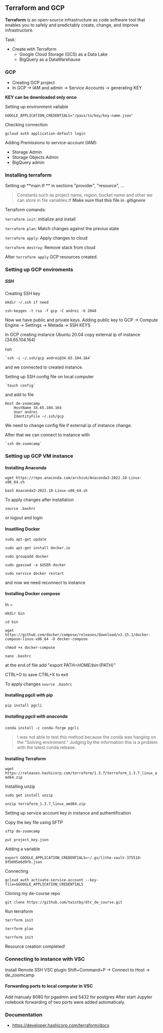## Terraform and GCP

**Terraform** is an open-source infrastructure as code software tool that enables you to safely and predictably create, change, and improve infrastructure.

Task:
 - Create with Terraform 
    - Google Cloud Storage (GCS) as a Data Lake
    - BigQuery as a DataWarehause


### GCP 

- Creating GCP project
- In GCP -> IAM and admin -> Service Accounts -> generating KEY

**KEY can be downloaded only once**

Setting up environment valiable

`GOOGLE_APPLICATION_CREDENTIALS="/pass/to/key/key-name.json"`

Checking connection

`gcloud auth application-default login`

Adding Premissions to service-account (IAM):
- Storage Admin
- Storage Objects Admin
- BigQuery admin


### Installing terraform

Setting up **main.tf ** in sections "provider", "resource", ...

> Constants such as project name, region, bucket name and other we can store in file variables.tf
>**Make sure that this file in .gitignore**

Terraform comands:

`terraform init`: initialize and install

`terraform plan`: Match changes against the previus state

`terraform apply`: Apply changes to cloud

`terraform destroy`: Remove stack from cloud


After `terraform apply` GCP resources created.


### Setting up GCP enviroments 

##### SSH
Creating SSH key

`mkdir ~/.ssh if need`

`ssh-keygen -t rsa -f gcp -C andrei -b 2048`

Now we have public and private keys.
Adding public key to GCP -> Compute Engine -> Settings -> Metada -> SSH KEYS

In GCP creating instance Ubuntu 20.04
copy external ip of instance (34.65.104.164)

run

    `ssh -i ~/.ssh/gcp andrei@34.65.104.164`

and we connected to created instance.

Setting up SSH config file on local computer

    `touch config`

and add to file

	Host de-zoomcamp
		HostName 34.65.104.164
		User andrei
		IdentityFile ~/.ssh/gcp

We need to change config file if external ip of instance change.

After that we can connect to instance with

    `ssh de-zoomcamp`


### Setting up GCP VM instance

#### Installing Anaconda

`wget https://repo.anaconda.com/archive/Anaconda3-2022.10-Linux-x86_64.sh`

`bash Anaconda3-2022.10-Linux-x86_64.sh`

To apply changes after installation

`source .bashrc`

or logout and login

#### Insatlling Docker
`sudo apt-get update`

`sudo apt-get install docker.io`

`sudo groupadd docker`

`sudo gpasswd -a $USER docker`

`sudo service docker restart`

and now we need reconnect to instance

#### Installing Docker compose
In ~

`mkdir bin`

`cd bin` 

`wget https://github.com/docker/compose/releases/download/v2.15.1/docker-compose-linux-x86_64 -O docker-compose`

`chmod +x docker-compose`

`nano .bashrc`

at the end of file add 
    "export PATH=${HOME}/bin:${PATH}"

CTRL+O to save
CTRL+X to exit

To apply changes
`source .bashrc`

#### Installing pgcli with pip
`pip install pgcli`

##### Installing pgcli with anaconda 
`conda install -c conda-forge pgcli`

>I was not able to test this method because the conda was hanging on the "Solving enviroment:"
Judging by the information this is a problem with the latest conda release.

#### Installing Terraform
`wget https://releases.hashicorp.com/terraform/1.3.7/terraform_1.3.7_linux_amd64.zip`

Installing unzip

`sudo get install unzip`

`unzip terraform_1.3.7_linux_amd64.zip`


Setting up service account key in instance and authentification

Copy the key file using SFTP

`sftp de-zoomcamp`

`put project_key.json`

Adding a variable

`export GOOGLE_APPLICATION_CREDENTIALS=~/.gs/lithe-vault-375510-9fb095e6d9fb.json`

Connecting 

`gcloud auth activate-service-account --key-file=$GOOGLE_APPLICATION_CREDENTIALS`


Cloning my de-course repo 

`git clone https://github.com/twistby/dtc_de_course.git`

Run terraform

`terrform init`

`terrform plan`

`terrform init`

Resource creation completed!


### Connecting to instance with VSC

Install Remote SSH VSC plugin
Shift+Command+P -> Connect to Host -> de_zoomcamp

#### Forwarding ports to local computer in VSC
Add manualy 8080 for pgadmin and 5432 for postgres
After start Jupyter notebook forwarding of two ports were added automaticaly.


### Documentation
 - https://developer.hashicorp.com/terraform/docs


